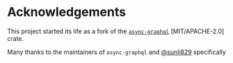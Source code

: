 # Acknowledgements

This project started its life as a fork of the [`async-graphql`](https://github.com/async-graphql/async-graphql) [MIT/APACHE-2.0] crate.

Many thanks to the maintainers of `async-graphql` and [@sunli829](https://github.com/sunli829) specifically
